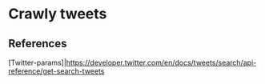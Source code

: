 # Crawly tweets

## References 
[Twitter-params]|https://developer.twitter.com/en/docs/tweets/search/api-reference/get-search-tweets